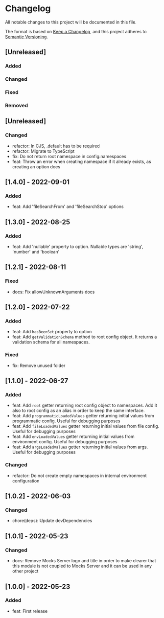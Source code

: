 # Changelog
All notable changes to this project will be documented in this file.

The format is based on [Keep a Changelog](https://keepachangelog.com/en/1.0.0/),
and this project adheres to [Semantic Versioning](https://semver.org/spec/v2.0.0.html).

## [Unreleased]
### Added
### Changed
### Fixed
### Removed

## [Unreleased]

### Changed
- refactor: In CJS, .default has to be required
- refactor: Migrate to TypeScript
- fix: Do not return root namespace in config.namespaces
- feat: Throw an error when creating namespace if it already exists, as creating an option does

## [1.4.0] - 2022-09-01

### Added
- feat: Add 'fileSearchFrom' and 'fileSearchStop' options

## [1.3.0] - 2022-08-25

### Added
- feat: Add 'nullable' property to option. Nullable types are 'string', 'number' and 'boolean'

## [1.2.1] - 2022-08-11

### Fixed
- docs: Fix allowUnknownArguments docs

## [1.2.0] - 2022-07-22

### Added
- feat: Add `hasBeenSet` property to option
- feat: Add `getValidationSchema` method to root config object. It returns a validation schema for all namespaces.

### Fixed
- fix: Remove unused folder

## [1.1.0] - 2022-06-27

### Added
- feat: Add `root` getter returning root config object to namespaces. Add it also to root config as an alias in order to keep the same interface.
- feat: Add `programmaticLoadedValues` getter returning initial values from programmatic config. Useful for debugging purposes
- feat: Add `fileLoadedValues` getter returning initial values from file config. Useful for debugging purposes
- feat: Add `envLoadedValues` getter returning initial values from environment config. Useful for debugging purposes
- feat: Add `argsLoadedValues` getter returning initial values from args. Useful for debugging purposes

### Changed
- refactor: Do not create empty namespaces in internal environment configuration

## [1.0.2] - 2022-06-03

### Changed
- chore(deps): Update devDependencies

## [1.0.1] - 2022-05-23

### Changed
- docs: Remove Mocks Server logo and title in order to make clearer that this module is not coupled to Mocks Server and it can be used in any other project

## [1.0.0] - 2022-05-23

### Added
- feat: First release
